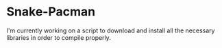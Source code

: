 # Snake-Pacman

I'm currently working on a script to download and install all the necessary libraries in order to compile properly.
